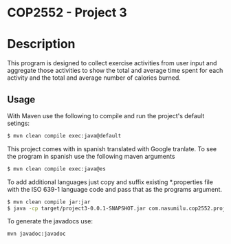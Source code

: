 # COP2552 - Project 3

# Description
This program is designed to collect exercise activities from user input and 
aggregate those activities to show the total and average time spent for each
activity and the total and average number of calories burned. 

## Usage
With Maven use the following to compile and run the project's default setings:

```bash
$ mvn clean compile exec:java@default
```
This project comes with in spanish translated with Google tranlate. To see the
program in spanish use the following maven arguments
```bash
$ mvn clean compile exec:java@es
```

To add additional languages just copy and suffix existing *.properties file with 
the ISO 639-1 language code and pass that as the programs argument.

```bash
$ mvn clean compile jar:jar
$ java -cp target/project3-0.0.1-SNAPSHOT.jar com.nasumilu.cop2552.project3.Launcher <language code>
```

To generate the javadocs use:
```bash
mvn javadoc:javadoc
```